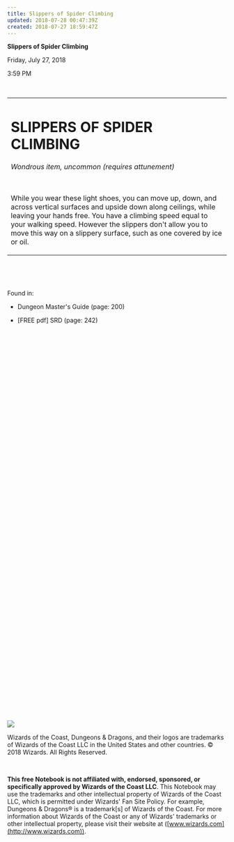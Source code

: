 ```yaml
---
title: Slippers of Spider Climbing
updated: 2018-07-28 00:47:39Z
created: 2018-07-27 18:59:47Z
---
```


**Slippers of Spider Climbing**

Friday, July 27, 2018

3:59 PM

 

<table><tbody><tr class="odd"><td><h1 id="slippers-of-spider-climbing"><strong>SLIPPERS OF SPIDER CLIMBING</strong></h1><p><em>Wondrous item, uncommon (requires attunement)</em></p><p> </p><p>While you wear these light shoes, you can move up, down, and across vertical surfaces and upside down along ceilings, while leaving your hands free. You have a climbing speed equal to your walking speed. However the slippers don't allow you to move this way on a slippery surface, such as one covered by ice or oil.</p></td></tr></tbody></table>

 

 

Found in:

-   Dungeon Master's Guide (page: 200)

-   \[FREE pdf\] SRD (page: 242)

##  

 

 

 

 

 

 

 

 

 

 

 

 

 

 

 

 

 

 

 

 

 

 

 

 

 

 

 

![](tmp\media\image1.png)

Wizards of the Coast, Dungeons & Dragons, and their logos are trademarks of Wizards of the Coast LLC in the United States and other countries. © 2018 Wizards. All Rights Reserved.

 

**This free Notebook is not affiliated with, endorsed, sponsored, or specifically approved by Wizards of the Coast LLC**. This Notebook may use the trademarks and other intellectual property of Wizards of the Coast LLC, which is permitted under Wizards' Fan Site Policy. For example, Dungeons & Dragons® is a trademark\[s\] of Wizards of the Coast. For more information about Wizards of the Coast or any of Wizards' trademarks or other intellectual property, please visit their website at ([www.wizards.com](http://www.wizards.com)).
